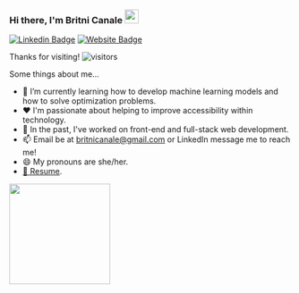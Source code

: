 ### Hi there, I'm Britni Canale <img src="https://media.giphy.com/media/hvRJCLFzcasrR4ia7z/giphy.gif" width="25">

[![Linkedin Badge](https://img.shields.io/badge/-LinkedIn-0e76a8?style=flat-square&logo=Linkedin&logoColor=white)](https://linkedin.com/in/britni-canale/)
[![Website Badge](https://img.shields.io/badge/Website-3b5998?style=flat-square&logo=google-chrome&logoColor=white)](https://britnicanale.com)

Thanks for visiting! ![visitors](https://visitor-badge.glitch.me/badge?page_id=britnicanale.535370224)

Some things about me...
- 🌱 I’m currently learning how to develop machine learning models and how to solve optimization problems.
- ♥️ I'm passionate about helping to improve accessibility within technology.
- 📌 In the past, I've worked on front-end and full-stack web development.
- 📫 Email be at britnicanale@gmail.com or LinkedIn message me to reach me!
- 😄 My pronouns are she/her.
- [📄 Resume](https://britnicanale.com/static/CanaleBritniResume.pdf).




<img height="180em" src="https://github-readme-stats.vercel.app/api/top-langs/?username=britnicanale&exclude_repo=KNN-Image-Classification&show_icons=true&hide_border=true&layout=compact&langs_count=8"/>
